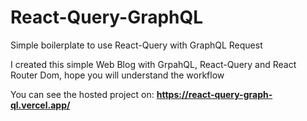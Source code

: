 # React-Query-GraphQL
Simple boilerplate to use React-Query with GraphQL Request

I created this simple Web Blog with GrpahQL, React-Query and React Router Dom, hope you will understand the workflow

You can see the hosted project on: **https://react-query-graph-ql.vercel.app/**